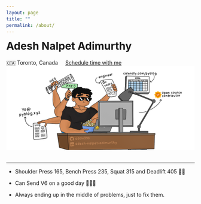 ```yaml
---
layout: page
title: ""
permalink: /about/
---
```


<div class="center-align">
<h1 style="display: inline-block; margin-top: 0px;">Adesh Nalpet Adimurthy</h1><span></span><br>
    <subtitle class="font-weight-bold text-muted">
        <span>
            🇨🇦 Toronto, Canada
        </span>
        <span> &nbsp; &nbsp;
            <a href="https://calendly.com/pyblog/30min" target="_blank">Schedule time with me</a>
        </span>
    </subtitle>
</div>

<div><img class="center-image" src="../assets/featured/for-hire.png" /> </div>

<br/>

<hr>

- <p>Shoulder Press 165, Bench Press 235, Squat 315 and Deadlift 405 🏋️‍♀️</p>
- <p>Can Send V6 on a good day 🧗🏽‍♂️</p>
- <p>Always ending up in the middle of problems, just to fix them.</p>
